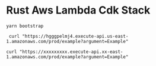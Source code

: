 # Rust Aws Lambda Cdk Stack

```
yarn bootstrap
```

```
 curl "https://hgggpelmj4.execute-api.us-east-1.amazonaws.com/prod/example?argument=Example"
```


```
curl "https://xxxxxxxxx.execute-api.xx-east-1.amazonaws.com/prod/example?argument=Example"
```

